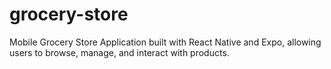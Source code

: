 # grocery-store
Mobile Grocery Store Application built with React Native and Expo, allowing users to browse, manage, and interact with products.
